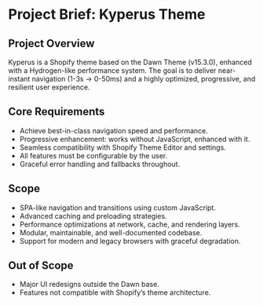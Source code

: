 # Project Brief: Kyperus Theme

## Project Overview
Kyperus is a Shopify theme based on the Dawn Theme (v15.3.0), enhanced with a Hydrogen-like performance system. The goal is to deliver near-instant navigation (1-3s → 0-50ms) and a highly optimized, progressive, and resilient user experience.

## Core Requirements
- Achieve best-in-class navigation speed and performance.
- Progressive enhancement: works without JavaScript, enhanced with it.
- Seamless compatibility with Shopify Theme Editor and settings.
- All features must be configurable by the user.
- Graceful error handling and fallbacks throughout.

## Scope
- SPA-like navigation and transitions using custom JavaScript.
- Advanced caching and preloading strategies.
- Performance optimizations at network, cache, and rendering layers.
- Modular, maintainable, and well-documented codebase.
- Support for modern and legacy browsers with graceful degradation.

## Out of Scope
- Major UI redesigns outside the Dawn base.
- Features not compatible with Shopify’s theme architecture. 